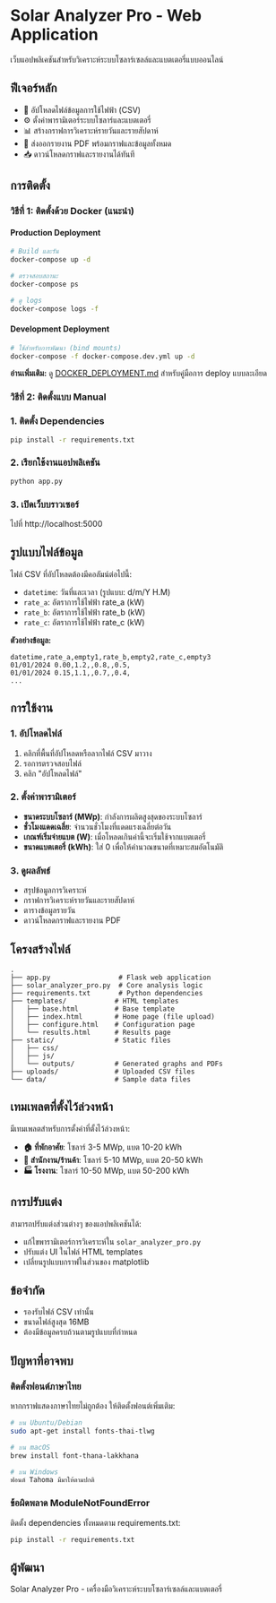 # Solar Analyzer Pro - Web Application

เว็บแอปพลิเคชันสำหรับวิเคราะห์ระบบโซลาร์เซลล์และแบตเตอรี่แบบออนไลน์

## ฟีเจอร์หลัก

- 📁 อัปโหลดไฟล์ข้อมูลการใช้ไฟฟ้า (CSV)
- ⚙️ ตั้งค่าพารามิเตอร์ระบบโซลาร์และแบตเตอรี่
- 📊 สร้างกราฟการวิเคราะห์รายวันและรายสัปดาห์
- 📄 ส่งออกรายงาน PDF พร้อมกราฟและข้อมูลทั้งหมด
- 📥 ดาวน์โหลดกราฟและรายงานได้ทันที

## การติดตั้ง

### วิธีที่ 1: ติดตั้งด้วย Docker (แนะนำ)

#### Production Deployment
```bash
# Build และรัน
docker-compose up -d

# ตรวจสอบสถานะ
docker-compose ps

# ดู logs
docker-compose logs -f
```

#### Development Deployment
```bash
# ใช้สำหรับการพัฒนา (bind mounts)
docker-compose -f docker-compose.dev.yml up -d
```

**อ่านเพิ่มเติม:** ดู [DOCKER_DEPLOYMENT.md](DOCKER_DEPLOYMENT.md) สำหรับคู่มือการ deploy แบบละเอียด

### วิธีที่ 2: ติดตั้งแบบ Manual

### 1. ติดตั้ง Dependencies

```bash
pip install -r requirements.txt
```

### 2. เรียกใช้งานแอปพลิเคชัน

```bash
python app.py
```

### 3. เปิดเว็บบราวเซอร์

ไปที่ http://localhost:5000

## รูปแบบไฟล์ข้อมูล

ไฟล์ CSV ที่อัปโหลดต้องมีคอลัมน์ต่อไปนี้:

- `datetime`: วันที่และเวลา (รูปแบบ: d/m/Y H.M)
- `rate_a`: อัตราการใช้ไฟฟ้า rate_a (kW)
- `rate_b`: อัตราการใช้ไฟฟ้า rate_b (kW) 
- `rate_c`: อัตราการใช้ไฟฟ้า rate_c (kW)

**ตัวอย่างข้อมูล:**
```
datetime,rate_a,empty1,rate_b,empty2,rate_c,empty3
01/01/2024 0.00,1.2,,0.8,,0.5,
01/01/2024 0.15,1.1,,0.7,,0.4,
...
```

## การใช้งาน

### 1. อัปโหลดไฟล์

1. คลิกที่พื้นที่อัปโหลดหรือลากไฟล์ CSV มาวาง
2. รอการตรวจสอบไฟล์
3. คลิก "อัปโหลดไฟล์"

### 2. ตั้งค่าพารามิเตอร์

- **ขนาดระบบโซลาร์ (MWp)**: กำลังการผลิตสูงสุดของระบบโซลาร์
- **ชั่วโมงแดดเฉลี่ย**: จำนวนชั่วโมงที่แดดแรงเฉลี่ยต่อวัน
- **เกณฑ์เริ่มจ่ายแบต (W)**: เมื่อโหลดเกินค่านี้จะเริ่มใช้จากแบตเตอรี่
- **ขนาดแบตเตอรี่ (kWh)**: ใส่ 0 เพื่อให้คำนวณขนาดที่เหมาะสมอัตโนมัติ

### 3. ดูผลลัพธ์

- สรุปข้อมูลการวิเคราะห์
- กราฟการวิเคราะห์รายวันและรายสัปดาห์
- ตารางข้อมูลรายวัน
- ดาวน์โหลดกราฟและรายงาน PDF

## โครงสร้างไฟล์

```
.
├── app.py                 # Flask web application
├── solar_analyzer_pro.py  # Core analysis logic
├── requirements.txt       # Python dependencies
├── templates/            # HTML templates
│   ├── base.html         # Base template
│   ├── index.html        # Home page (file upload)
│   ├── configure.html    # Configuration page
│   └── results.html      # Results page
├── static/               # Static files
│   ├── css/
│   ├── js/
│   └── outputs/          # Generated graphs and PDFs
├── uploads/              # Uploaded CSV files
└── data/                 # Sample data files
```

## เทมเพลตที่ตั้งไว้ล่วงหน้า

มีเทมเพลตสำหรับการตั้งค่าที่ตั้งไว้ล่วงหน้า:

- **🏠 ที่พักอาศัย**: โซลาร์ 3-5 MWp, แบต 10-20 kWh
- **🏢 สำนักงาน/ร้านค้า**: โซลาร์ 5-10 MWp, แบต 20-50 kWh  
- **🏭 โรงงาน**: โซลาร์ 10-50 MWp, แบต 50-200 kWh

## การปรับแต่ง

สามารถปรับแต่งส่วนต่างๆ ของแอปพลิเคชันได้:

- แก้ไขพารามิเตอร์การวิเคราะห์ใน `solar_analyzer_pro.py`
- ปรับแต่ง UI ในไฟล์ HTML templates
- เปลี่ยนรูปแบบกราฟในส่วนของ matplotlib

## ข้อจำกัด

- รองรับไฟล์ CSV เท่านั้น
- ขนาดไฟล์สูงสุด 16MB
- ต้องมีข้อมูลครบถ้วนตามรูปแบบที่กำหนด

## ปัญหาที่อาจพบ

### ติดตั้งฟอนต์ภาษาไทย
หากกราฟแสดงภาษาไทยไม่ถูกต้อง ให้ติดตั้งฟอนต์เพิ่มเติม:

```bash
# บน Ubuntu/Debian
sudo apt-get install fonts-thai-tlwg

# บน macOS
brew install font-thana-lakkhana

# บน Windows
ฟอนต์ Tahoma มีมาให้ตามปกติ
```

### ข้อผิดพลาด ModuleNotFoundError
ติดตั้ง dependencies ทั้งหมดตาม requirements.txt:

```bash
pip install -r requirements.txt
```

## ผู้พัฒนา

Solar Analyzer Pro - เครื่องมือวิเคราะห์ระบบโซลาร์เซลล์และแบตเตอรี่